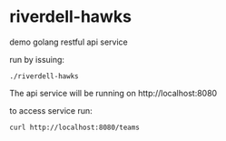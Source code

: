 # riverdell-hawks
demo golang restful api service

run by issuing:
```
./riverdell-hawks
```

The api service will be running on http://localhost:8080

to access service run:
```
curl http://localhost:8080/teams

